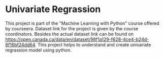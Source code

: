 # Univariate Regrassion
This project is part of the "Machine Learning with Python" course offered by courseera. 
Dataset link for the project is given by the course coordinators. 
Besides the actual dataset link can be found on https://open.canada.ca/data/en/dataset/98f1a129-f628-4ce4-b24d-6f16bf24dd64. 
This project helps to understand and create univariate regrassion model using python.
